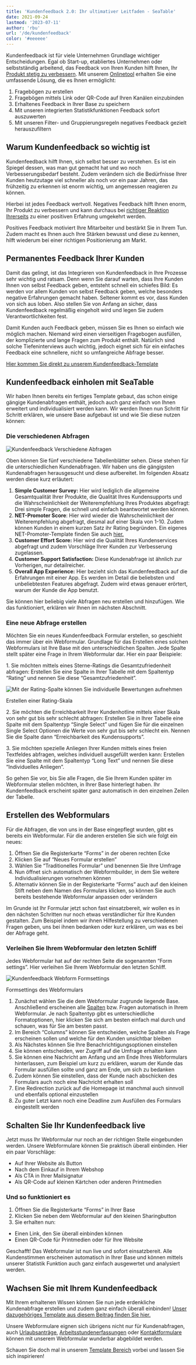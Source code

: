 ```yaml
---
title: 'Kundenfeedback 2.0: Ihr ultimativer Leitfaden - SeaTable'
date: 2021-09-24
lastmod: '2023-07-11'
author: 'rbu'
url: '/de/kundenfeedback'
color: '#eeeeee'
---
```


Kundenfeedback ist für viele Unternehmen Grundlage wichtiger Entscheidungen. Egal ob Start-up, etabliertes Unternehmen oder selbstständig arbeitend, das Feedback von Ihren Kunden hilft Ihnen, Ihr [Produkt stetig zu verbessern](https://blog.ekomi.com/2019/10/24/6-schritte-zum-business-wachstum-durch-kundenfeedback/). Mit unserem [Onlinetool](https://seatable.io/vorlage/ku9n1tyosmmho-8trn7rdg/) erhalten Sie eine umfassende Lösung, die es Ihnen ermöglicht:

1. Fragebögen zu erstellen
2. Fragebögen mittels Link oder QR-Code auf Ihren Kanälen einzubinden
3. Erhaltenes Feedback in Ihrer Base zu speichern
4. Mit unseren integrierten Statistikfunktionen Feedback sofort auszuwerten
5. Mit unseren Filter- und Gruppierungsregeln negatives Feedback gezielt herauszufiltern

## Warum Kundenfeedback so wichtig ist

Kundenfeedback hilft Ihnen, sich selbst besser zu verstehen. Es ist ein Spiegel dessen, was man gut gemacht hat und wo noch Verbesserungsbedarf besteht. Zudem verändern sich die Bedürfnisse Ihrer Kunden heutzutage viel schneller als noch vor ein paar Jahren, das frühzeitig zu erkennen ist enorm wichtig, um angemessen reagieren zu können.

Hierbei ist jedes Feedback wertvoll. Negatives Feedback hilft Ihnen enorm, Ihr Produkt zu verbessern und kann durchaus bei [richtiger Reaktion Ihrerseits](https://seatable.io/negatives-kundenfeedback/) zu einer positiven Erfahrung umgekehrt werden.

Positives Feedback motiviert Ihre Mitarbeiter und bestärkt Sie in Ihrem Tun. Zudem macht es Ihnen auch Ihre Stärken bewusst und diese zu kennen, hilft wiederum bei einer richtigen Positionierung am Markt.

## Permanentes Feedback Ihrer Kunden

Damit das gelingt, ist das Integrieren von Kundenfeedback in Ihre Prozesse sehr wichtig und ratsam. Denn wenn Sie darauf warten, dass Ihre Kunden Ihnen von selbst Feedback geben, entsteht schnell ein schiefes Bild: Es werden vor allem Kunden von selbst Feedback geben, welche besonders negative Erfahrungen gemacht haben. Seltener kommt es vor, dass Kunden von sich aus loben. Also stellen Sie von Anfang an sicher, dass Kundenfeedback regelmäßig eingeholt wird und legen Sie zudem Verantwortlichkeiten fest.

Damit Kunden auch Feedback geben, müssen Sie es Ihnen so einfach wie möglich machen. Niemand wird einen vierseitigen Fragebogen ausfüllen, der komplizierte und lange Fragen zum Produkt enthält. Natürlich sind solche Tiefeninterviews auch wichtig, jedoch eignet sich für ein einfaches Feedback eine schnellere, nicht so umfangreiche Abfrage besser.

[Hier kommen Sie direkt zu unserem Kundenfeedback-Template](https://seatable.io/vorlage/ku9n1tyosmmho-8trn7rdg/)

## Kundenfeedback einholen mit SeaTable

Wir haben Ihnen bereits ein fertiges Template gebaut, das schon einige gängige Kundenabfragen enthält, jedoch auch ganz einfach von Ihnen erweitert und individualisiert werden kann. Wir werden Ihnen nun Schritt für Schritt erklären, wie unsere Base aufgebaut ist und wie Sie diese nutzen können:

### Die verschiedenen Abfragen

![Kundenfeedback Verschiedene Abfragen ](https://seatable.de/wp-content/uploads/2021/09/Bildschirmfoto-2021-09-22-um-11.07.11.png)

Oben können Sie fünf verschiedene Tabellenblätter sehen. Diese stehen für die unterschiedlichen Kundenabfragen. Wir haben uns die gängigsten Kundenabfragen herausgesucht und diese aufbereitet. Im folgenden Absatz werden diese kurz erläutert:

1. **Simple Customer Survey:** Hier wird lediglich die allgemeine Gesamtqualität Ihrer Produkte, die Qualität Ihres Kundensupports und die Wahrscheinlichkeit der Weiterempfehlung Ihres Produktes abgefragt: Drei simple Fragen, die schnell und einfach beantwortet werden können.
2. **NET-Promoter Score**: Hier wird wieder die Wahrscheinlichkeit der Weiterempfehlung abgefragt, diesmal auf einer Skala von 1-10. Zudem können Kunden in einem kurzen Satz ihr Rating begründen. Ein eigenes NET-Promoter-Template finden Sie auch [hier.](https://seatable.io/vorlage/wcmmq-i4qp-euwa7zh52sg/)
3. **Customer Effort Score:** Hier wird die Qualität Ihres Kundenservices abgefragt und zudem Vorschläge Ihrer Kunden zur Verbesserung zugelassen.
4. **Customer Support Satisfaction:** Diese Kundenabfrage ist ähnlich zur Vorherigen, nur detailreicher.
5. **Overall App Experience:** Hier bezieht sich das Kundenfeedback auf die Erfahrungen mit einer App. Es werden im Detail die beliebsten und unbeliebtesten Features abgefragt. Zudem wird etwas genauer erörtert, warum der Kunde die App benutzt.

Sie können hier beliebig viele Abfragen neu erstellen und hinzufügen. Wie das funktioniert, erklären wir Ihnen im nächsten Abschnitt.

### Eine neue Abfrage erstellen

Möchten Sie ein neues Kundenfeedback Formular erstellen, so geschieht das immer über ein Webformular. Grundlage für das Erstellen eines solchen Webformulars ist Ihre Base mit den unterschiedlichen Spalten. Jede Spalte stellt später eine Frage in Ihrem Webformular dar. Hier ein paar Beispiele:

1\. Sie möchten mittels eines Sterne-Ratings die Gesamtzufriedenheit abfragen: Erstellen Sie eine Spalte in Ihrer Tabelle mit dem Spaltentyp “Rating” und nennen Sie diese “Gesamtzufriedenheit”.

![Mit der Rating-Spalte können Sie individuelle Bewertungen aufnehmen](https://seatable.de/wp-content/uploads/2021/09/Rating-Form.png)

Erstellen einer Rating-Skala

2\. Sie möchten die Erreichbarkeit Ihrer Kundenhotline mittels einer Skala von sehr gut bis sehr schlecht abfragen: Erstellen Sie in Ihrer Tabelle eine Spalte mit dem Spaltentyp “Single Select” und fügen Sie für die einzelnen Single Select Optionen die Werte von sehr gut bis sehr schlecht ein. Nennen Sie die Spalte dann “Erreichbarkeit des Kundensupports”.

3\. Sie möchten spezielle Anliegen Ihrer Kunden mittels eines freien Textfeldes abfragen, welches individuell ausgefüllt werden kann: Erstellen Sie eine Spalte mit dem Spaltentyp “Long Text” und nennen Sie diese “Individuelles Anliegen”.

So gehen Sie vor, bis Sie alle Fragen, die Sie Ihrem Kunden später im Webformular stellen möchten, in Ihrer Base hinterlegt haben. Ihr Kundenfeedback erscheint später ganz automatisch in den einzelnen Zeilen der Tabelle.

## Erstellen des Webformulars

Für die Abfragen, die von uns in der Base eingepflegt wurden, gibt es bereits ein Webformular. Für die anderen erstellen Sie sich wie folgt ein neues:

1. Öffnen Sie die Registerkarte “Forms” in der oberen rechten Ecke
2. Klicken Sie auf “Neues Formular erstellen”
3. Wählen Sie “Traditionelles Formular” und benennen Sie Ihre Umfrage
4. Nun öffnet sich automatisch der Webformbuilder, in dem Sie weitere Individualisierungen vornehmen können
5. Alternativ können Sie in der Registerkarte “Forms” auch auf den kleinen Stift neben dem Namen des Formulars klicken, so können Sie auch bereits bestehende Webformular anpassen oder verändern

Im Grunde ist Ihr Formular jetzt schon fast einsatzbereit, wir wollen es in den nächsten Schritten nur noch etwas verständlicher für Ihre Kunden gestalten. Zum Beispiel indem wir ihnen Hilfestellung zu verschiedenen Fragen geben, uns bei ihnen bedanken oder kurz erklären, um was es bei der Abfrage geht.

### Verleihen Sie Ihrem Webformular den letzten Schliff

Jedes Webformular hat auf der rechten Seite die sogenannten “Form settings”. Hier verleihen Sie Ihrem Webformular den letzten Schliff.

![Kundenfeedback Webform Formsettings ](https://seatable.de/wp-content/uploads/2021/09/Bildschirmfoto-2021-09-22-um-11.26.29.png)

Formsettings des Webformulars

1. Zunächst wählen Sie die dem Webformular zugrunde liegende Base. Anschließend erscheinen alle [Spalten](https://seatable.io/docs/handbuch/seatable-nutzen/feld-typen/) bzw. Fragen automatisch in Ihrem Webformular. Je nach Spaltentyp gibt es unterschiedliche Formatoptionen, hier klicken Sie sich am besten einfach mal durch und schauen, was für Sie am besten passt.
2. Im Bereich “Columns” können Sie entscheiden, welche Spalten als Frage erscheinen sollen und welche für den Kunden unsichtbar bleiben
3. Als Nächstes können Sie Ihre Benachrichtigungsoptionen einstellen
4. Sie können entscheiden, wer Zugriff auf die Umfrage erhalten kann
5. Sie können eine Nachricht am Anfang und am Ende Ihres Webformulars hinterlassen, zum Beispiel um kurz zu erklären, warum der Kunde das Formular ausfüllen sollte und ganz am Ende, um sich zu bedanken
6. Zudem können Sie einstellen, dass der Kunde nach abschicken des Formulars auch noch eine Nachricht erhalten soll
7. Eine Redirection zurück auf die Homepage ist manchmal auch sinnvoll und ebenfalls optional einzustellen
8. Zu guter Letzt kann noch eine Deadline zum Ausfüllen des Formulars eingestellt werden

## Schalten Sie Ihr Kundenfeedback live

Jetzt muss Ihr Webformular nur noch an der richtigen Stelle eingebunden werden. Unsere Webformulare können Sie praktisch überall einbinden. Hier ein paar Vorschläge:

- Auf Ihrer Website als Button
- Nach dem Einkauf in Ihrem Webshop
- Als CTA in Ihrer Mailsignatur
- Als QR-Code auf kleinen Kärtchen oder anderen Printmedien

### Und so funktioniert es

1. Öffnen Sie die Registerkarte “Forms” in Ihrer Base
2. Klicken Sie neben dem Webformular auf den kleinen Sharingbutton
3. Sie erhalten nun:

- Einen Link, den Sie überall einbinden können
- Einen QR-Code für Printmedien oder für Ihre Website

Geschafft! Das Webformular ist nun live und sofort einsatzbereit. Alle Kundenstimmen erscheinen automatisch in Ihrer Base und können mittels unserer Statistik Funktion auch ganz einfach ausgewertet und analysiert werden.

## Wachsen Sie mit Ihrem Kundenfeedback

Mit Ihrem erhaltenen Wissen können Sie nun jede erdenkliche Kundenabfrage erstellen und zudem ganz einfach überall einbinden! [Unser dazugehöriges Template aus diesem Beitrag finden Sie hier.](https://seatable.io/vorlage/ku9n1tyosmmho-8trn7rdg/)

Unsere Webformulare eignen sich übrigens nicht nur für Kundenabfragen, auch [Urlaubsanträge](https://seatable.io/vorlage/uc5kqmjeri6plk5xozayxw/), [Arbeitsstundenerfassungen](https://seatable.io/vorlage/dkcp4_k3rnsb4d9sskb6qw/) oder [Kontaktformulare](https://seatable.io/vorlage/hgfag3__tz2ws_bnkaedwq/) können mit unserem Webformular wunderbar abgebildet werden.

Schauen Sie doch mal in unserem [Template Bereich](https://seatable.io/docs/templates/) vorbei und lassen Sie sich inspirieren!
